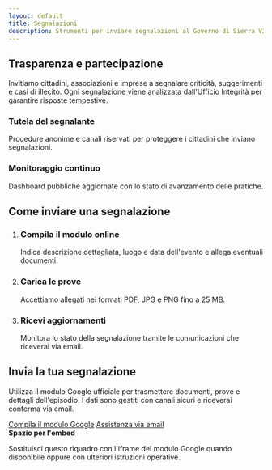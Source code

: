 ```yaml
---
layout: default
title: Segnalazioni
description: Strumenti per inviare segnalazioni al Governo di Sierra V3
---
```


<section class="content-section">
  <h2>Trasparenza e partecipazione</h2>
  <p>Invitiamo cittadini, associazioni e imprese a segnalare criticità, suggerimenti e casi di illecito. Ogni segnalazione viene analizzata dall'Ufficio Integrità per garantire risposte tempestive.</p>
  <div class="highlight-grid">
    <article class="highlight-card" data-icon="🛡️">
      <h3>Tutela del segnalante</h3>
      <p>Procedure anonime e canali riservati per proteggere i cittadini che inviano segnalazioni.</p>
    </article>
    <article class="highlight-card" data-icon="🔍">
      <h3>Monitoraggio continuo</h3>
      <p>Dashboard pubbliche aggiornate con lo stato di avanzamento delle pratiche.</p>
    </article>
  </div>
</section>

<section class="content-section">
  <h2>Come inviare una segnalazione</h2>
  <ol class="step-list">
    <li>
      <h3>Compila il modulo online</h3>
      <p>Indica descrizione dettagliata, luogo e data dell'evento e allega eventuali documenti.</p>
    </li>
    <li>
      <h3>Carica le prove</h3>
      <p>Accettiamo allegati nei formati PDF, JPG e PNG fino a 25 MB.</p>
    </li>
    <li>
      <h3>Ricevi aggiornamenti</h3>
      <p>Monitora lo stato della segnalazione tramite le comunicazioni che riceverai via email.</p>
    </li>
  </ol>
</section>

<section class="content-section accent">
  <h2>Invia la tua segnalazione</h2>
  <p>Utilizza il modulo Google ufficiale per trasmettere documenti, prove e dettagli dell'episodio. I dati sono gestiti con canali sicuri e riceverai conferma via email.</p>
  <div class="button-group">
    <a class="button primary" href="https://forms.gle/sierra-segnalazioni" target="_blank" rel="noopener">Compila il modulo Google</a>
    <a class="button ghost" href="mailto:integrita@sierra.gov">Assistenza via email</a>
  </div>
  <div class="form-placeholder">
    <strong>Spazio per l'embed</strong>
    <p>Sostituisci questo riquadro con l'iframe del modulo Google quando disponibile oppure con ulteriori istruzioni operative.</p>
  </div>
</section>
